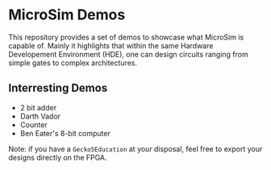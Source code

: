 # MicroSim Demos
This repository provides a set of demos to showcase what MicroSim is capable of.
Mainly it highlights that within the same Hardware Developement Environment (HDE), one can design circuits ranging from simple gates to complex architectures.

## Interresting Demos
- 2 bit adder
- Darth Vador
- Counter
- Ben Eater's 8-bit computer

Note: if you have a `Gecko5Education` at your disposal, feel free to export your designs directly on the FPGA.
